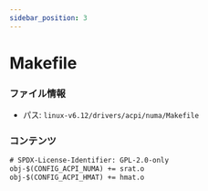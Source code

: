 ```yaml
---
sidebar_position: 3
---
```

# Makefile

### ファイル情報

- パス: `linux-v6.12/drivers/acpi/numa/Makefile`

### コンテンツ

```txt
# SPDX-License-Identifier: GPL-2.0-only
obj-$(CONFIG_ACPI_NUMA) += srat.o
obj-$(CONFIG_ACPI_HMAT) += hmat.o

```
